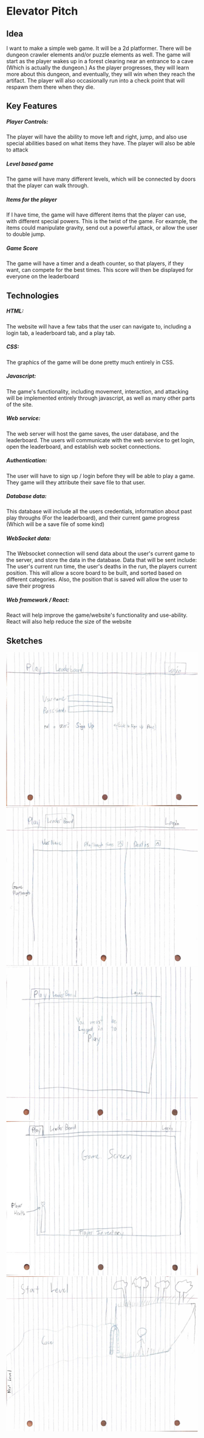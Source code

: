 # Elevator Pitch
## Idea
I want to make a simple web game. 
It will be a 2d platformer. There will be dungeon crawler elements and/or puzzle elements as well. 
The game will start as the player wakes up in a forest clearing near an entrance to a cave (Which is actually the dungeon.)
As the player progresses, they will learn more about this dungeon, and eventually, they will win when they reach the artifact. 
The player will also occasionally run into a check point that will respawn them there when they die.

## Key Features
##### Player Controls:
The player will have the ability to move left and right, jump, and also use special abilities based on what items they have.
The player will also be able to attack
##### Level based game
The game will have many different levels, which will be connected by doors that the player can walk through.
##### Items for the player
If I have time, the game will have different items that the player can use, with different special powers. 
This is the twist of the game. For example, the items could manipulate gravity, send out a powerful attack, or allow the user to double jump.
##### Game Score
The game will have a timer and a death counter, so that players, if they want, can compete for the best times.
This score will then be displayed for everyone on the leaderboard


## Technologies
##### HTML:
The website will have a few tabs that the user can navigate to, including a login tab, a leaderboard tab, and a play tab. 
##### CSS: 
The graphics of the game will be done pretty much entirely in CSS.
##### Javascript: 
The game's functionality, including movement, interaction, and attacking will be implemented entirely through javascript, as well as many other parts of the site.
##### Web service:
The web server will host the game saves, the user database, and the leaderboard.
The users will communicate with the web service to get login, open the leaderboard, and establish web socket connections.
##### Authentication:
The user will have to sign up / login before they will be able to play a game. They game will they attribute their save file to that user.
##### Database data:
This database will include all the users credentials, information about past play throughs (For the leaderboard), and their current game progress (Which will be a save file of some kind)
##### WebSocket data:
The Websocket connection will send data about the user's current game to the server, and store the data in the database.
Data that will be sent include: The user's current run time, the user's deaths in the run, the players current position. This will allow a score board to be built, and sorted based on different categories. Also, the position that is saved will allow the user to save their progress
##### Web framework / React:
React will help improve the game/website's functionality and use-ability.
React will also help reduce the size of the website

## Sketches
![images\sketch1.jpg](images\sketch1.jpg)
![images\sketch2.jpg](images\sketch2.jpg)
![images\sketch3.jpg](images\sketch3.jpg)
![images\sketch4.jpg](images\sketch4.jpg)
![images\sketch5.jpg](images\sketch5.jpg)

